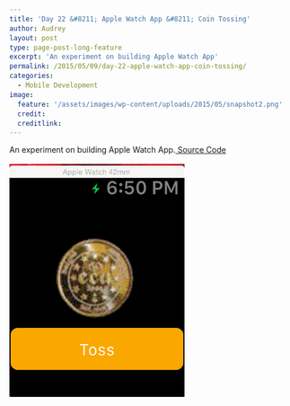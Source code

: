 ```yaml
---
title: 'Day 22 &#8211; Apple Watch App &#8211; Coin Tossing'
author: Audrey
layout: post
type: page-post-long-feature
excerpt: 'An experiment on building Apple Watch App'
permalink: /2015/05/09/day-22-apple-watch-app-coin-tossing/
categories:
  - Mobile Development
image:
  feature: '/assets/images/wp-content/uploads/2015/05/snapshot2.png'
  credit: 
  creditlink: 
---
```

An experiment on building Apple Watch App.[ Source Code][1]  
[  
][2] [<img class="aligncenter size-full wp-image-835" src="/assets/images/wp-content/uploads/2015/05/snapshot2.gif" alt="snapshot" width="312" height="415" />][3]

 [1]: https://github.com/vidaaudrey/022-Apple-Watch-Tossing-Coin
 [2]: /assets/images/wp-content/uploads/2015/05/snapshot2.png
 [3]: /assets/images/wp-content/uploads/2015/05/snapshot2.gif